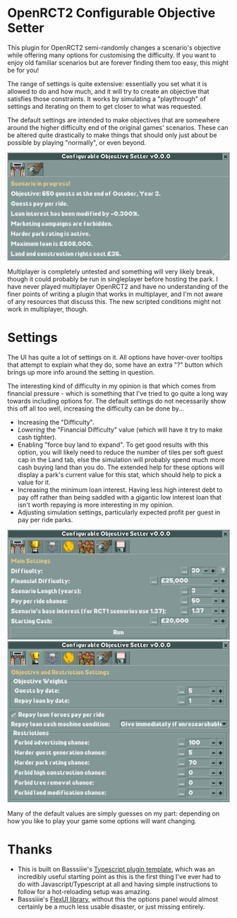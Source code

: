 # OpenRCT2 Configurable Objective Setter

This plugin for OpenRCT2 semi-randomly changes a scenario's objective while offering many options for customising the difficulty. If you want to enjoy old familiar scenarios but are forever finding them too easy, this might be for you!

The range of settings is quite extensive: essentially you set what it is allowed to do and how much, and it will try to create an objective that satisfies those constraints. It works by simulating a "playthrough" of settings and iterating on them to get closer to what was requested.

The default settings are intended to make objectives that are somewhere around the higher difficulty end of the original games' scenarios. These can be altered quite drastically to make things that should only just about be possible by playing "normally", or even beyond.

![Game in progress UI](/img/inprogressui.png)

Multiplayer is completely untested and something will very likely break, though it could probably be run in singleplayer before hosting the park. I have never played multiplayer OpenRCT2 and have no understanding of the finer points of writing a plugin that works in multiplayer, and I'm not aware of any resources that discuss this. The new scripted conditions might not work in multiplayer, though.

# Settings

The UI has quite a lot of settings on it. All options have hover-over tooltips that attempt to explain what they do, some have an extra "?" button which brings up more info around the setting in question.

The interesting kind of difficulty in my opinion is that which comes from financial pressure - which is something that I've tried to go quite a long way towards including options for. The default settings do not necessarily show this off all too well, increasing the difficulty can be done by...

- Increasing the "Difficulty".
- _Lowering_ the "Financial Difficulty" value (which will have it try to make cash tighter).
- Enabling "force buy land to expand". To get good results with this option, you will likely need to reduce the number of tiles per soft guest cap in the Land tab, else the simulation will probably spend much more cash buying land than you do. The extended help for these options will display a park's current value for this stat, which should help to pick a value for it.
- Increasing the minimum loan interest. Having less high interest debt to pay off rather than being saddled with a gigantic low interest loan that isn't worth repaying is more interesting in my opinion.
- Adjusting simulation settings, particularly expected profit per guest in pay per ride parks.

![Pregame UI 1](/img/pregameui1.png)
![Pregame UI 2](/img/pregameui2.png)

Many of the default values are simply guesses on my part: depending on how you like to play your game some options will want changing.

# Thanks

- This is built on Basssiiie's [Typescript plugin template](https://github.com/Basssiiie/OpenRCT2-Simple-Typescript-Template), which was an incredibly useful starting point as this is the first thing I've ever had to do with Javascript/Typescript at all and having simple instructions to follow for a hot-reloading setup was amazing.
- Basssiiie's [FlexUI library](https://github.com/Basssiiie/OpenRCT2-FlexUI), without this the options panel would almost certainly be a much less usable disaster, or just missing entirely.